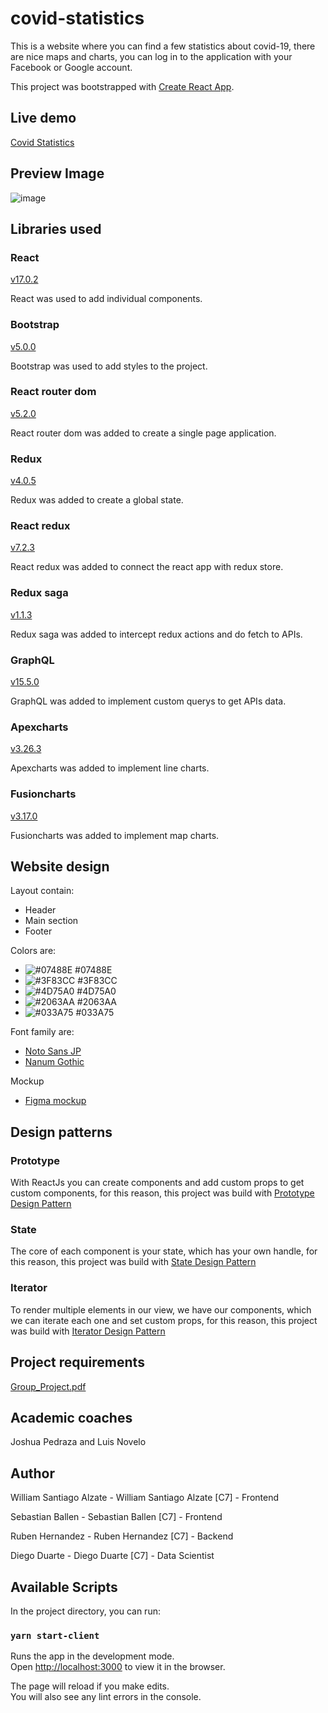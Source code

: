 # covid-statistics

This is a website where you can find a few statistics about covid-19, there are nice maps and charts, you can log in to the application with your Facebook or Google account.

This project was bootstrapped with [Create React App](https://github.com/facebook/create-react-app).

## Live demo

[Covid Statistics](https://master-covid-statistics.herokuapp.com/)

## Preview Image

![image](https://user-images.githubusercontent.com/55466321/121119446-3a9f0080-c7e1-11eb-9ad6-61cb2f7d82c6.png)

## Libraries used

### React

[v17.0.2](https://reactjs.org/)

React was used to add individual components.

### Bootstrap

[v5.0.0](https://getbootstrap.com/)

Bootstrap was used to add styles to the project.

### React router dom

[v5.2.0](https://reacttraining.com/react-router/)

React router dom was added to create a single page application.

### Redux

[v4.0.5](https://redux.js.org/)

Redux was added to create a global state.

### React redux

[v7.2.3](https://react-redux.js.org/)

React redux was added to connect the react app with redux store.

### Redux saga

[v1.1.3](https://redux-saga.js.org/)

Redux saga was added to intercept redux actions and do fetch to APIs.

### GraphQL

[v15.5.0](https://graphql.org/)

GraphQL was added to implement custom querys to get APIs data.

### Apexcharts

[v3.26.3](https://apexcharts.com/)

Apexcharts was added to implement line charts.

### Fusioncharts

[v3.17.0](https://www.fusioncharts.com/)

Fusioncharts was added to implement map charts.

## Website design

Layout contain:

- Header
- Main section
- Footer

Colors are:

- ![#07488E](https://via.placeholder.com/15/07488E/000000?text=+) #07488E
- ![#3F83CC](https://via.placeholder.com/15/3F83CC/000000?text=+) #3F83CC
- ![#4D75A0](https://via.placeholder.com/15/4D75A0/000000?text=+) #4D75A0
- ![#2063AA](https://via.placeholder.com/15/2063AA/000000?text=+) #2063AA
- ![#033A75](https://via.placeholder.com/15/033A75/000000?text=+) #033A75

Font family are:

- [Noto Sans JP](https://fonts.google.com/specimen/Noto+Sans+JP)
- [Nanum Gothic](https://fonts.google.com/specimen/Nanum+Gothic)

Mockup

- [Figma mockup](https://www.figma.com/file/Vp07JySxJqhhH77QElhDA6/Covid-statistics)

## Design patterns

### Prototype

With ReactJs you can create components and add custom props to get custom components, for this reason, this project was build with [Prototype Design Pattern](https://www.dofactory.com/javascript/design-patterns/prototype)

### State

The core of each component is your state, which has your own handle, for this reason, this project was build with [State Design Pattern](https://www.dofactory.com/javascript/design-patterns/state)

### Iterator

To render multiple elements in our view, we have our components, which we can iterate each one and set custom props, for this reason, this project was build with [Iterator Design Pattern](https://www.dofactory.com/javascript/design-patterns/iterator)

## Project requirements

[Group_Project.pdf](https://drive.google.com/file/d/1PP6n4VbcALZQ19TsjWSpmsoA8QeP2eUD/view?usp=sharing)

## Academic coaches

Joshua Pedraza and Luis Novelo

## Author

William Santiago Alzate - William Santiago Alzate [C7] - Frontend

Sebastian Ballen - Sebastian Ballen [C7] - Frontend

Ruben Hernandez - Ruben Hernandez [C7] - Backend

Diego Duarte - Diego Duarte [C7] - Data Scientist

## Available Scripts

In the project directory, you can run:

### `yarn start-client`

Runs the app in the development mode.\
Open [http://localhost:3000](http://localhost:3000) to view it in the browser.

The page will reload if you make edits.\
You will also see any lint errors in the console.
